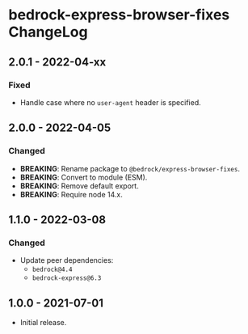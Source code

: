 # bedrock-express-browser-fixes ChangeLog

## 2.0.1 - 2022-04-xx

### Fixed
- Handle case where no `user-agent` header is specified.

## 2.0.0 - 2022-04-05

### Changed
- **BREAKING**: Rename package to `@bedrock/express-browser-fixes`.
- **BREAKING**: Convert to module (ESM).
- **BREAKING**: Remove default export.
- **BREAKING**: Require node 14.x.

## 1.1.0 - 2022-03-08

### Changed
- Update peer dependencies:
  - `bedrock@4.4`
  - `bedrock-express@6.3`

## 1.0.0 - 2021-07-01

- Initial release.
